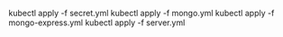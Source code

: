 kubectl apply -f secret.yml
kubectl apply -f mongo.yml
kubectl apply -f mongo-express.yml
kubectl apply -f server.yml
